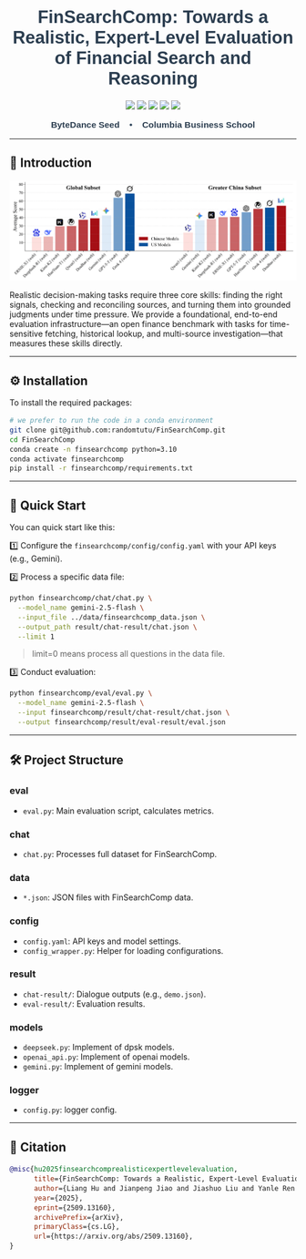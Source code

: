<div align="center">
<h1 style="font-family: 'Century Gothic', Arial, sans-serif; font-size: 2.2em; font-weight: bold; color: #2c3e50; margin: 20px 0;">
FinSearchComp: Towards a Realistic, Expert-Level Evaluation of Financial Search and Reasoning
</h1>
<p align="center">
  <a href="https://github.com/randomtutu/FinSearchComp/stargazers">
    <img src="https://img.shields.io/github/stars/randomtutu/FinSearchComp?style=social"></a>
  <a href="https://randomtutu.github.io/FinSearchComp/">
    <img src="https://img.shields.io/badge/FinSearchComp-Project%20Page-green"></a>
  <a href="https://arxiv.org/abs/2509.13160">
    <img src="https://img.shields.io/badge/FinSearchComp-Arxiv-yellow"></a>
  <a href="https://huggingface.co/datasets/ByteSeedXpert/FinSearchComp">
    <img src="https://img.shields.io/badge/🤗%20Hugging%20Face-Dataset-orange"></a>
  <a href="LICENSE">
    <img src="https://img.shields.io/badge/License-CC--BY--4.0-blue"></a>
</p>
</div>

<div align="center" style="margin: 15px 0;">
<p style="font-family: 'Century Gothic', Arial, sans-serif; font-size: 1.1em; font-weight: bold; color: #34495e; margin: 0;">
<span style="color: #2c3e50;">ByteDance Seed</span>&nbsp;&nbsp;&nbsp;&nbsp;•&nbsp;&nbsp;&nbsp;&nbsp;<span style="color: #2c3e50;">Columbia Business School</span>
</p>
</div>

---

## 🔔 Introduction

<p align="center">
  <img src="/docx/assets/performance.png" alt="FinSearchComp Performance" style="width: 800px;"> 
</p>

Realistic decision-making tasks require three core skills: finding the right signals, checking and reconciling sources, and turning them into grounded judgments under time pressure. We provide a foundational, end-to-end evaluation infrastructure—an open finance benchmark with tasks for time-sensitive fetching, historical lookup, and multi-source investigation—that measures these skills directly.

---

## ⚙️ Installation

To install the required packages:

```bash
# we prefer to run the code in a conda environment
git clone git@github.com:randomtutu/FinSearchComp.git
cd FinSearchComp
conda create -n finsearchcomp python=3.10
conda activate finsearchcomp
pip install -r finsearchcomp/requirements.txt
```

---

## 🚀 Quick Start

You can quick start like this:

1️⃣ Configure the `finsearchcomp/config/config.yaml` with your API keys (e.g., Gemini).

2️⃣ Process a specific data file:

```bash
python finsearchcomp/chat/chat.py \
  --model_name gemini-2.5-flash \
  --input_file ../data/finsearchcomp_data.json \
  --output_path result/chat-result/chat.json \
  --limit 1
```
> limit=0 means process all questions in the data file.

3️⃣ Conduct evaluation:

```bash
python finsearchcomp/eval/eval.py \
  --model_name gemini-2.5-flash \
  --input finsearchcomp/result/chat-result/chat.json \
  --output finsearchcomp/result/eval-result/eval.json
```

---

## 🛠️ Project Structure

### eval

* `eval.py`: Main evaluation script, calculates metrics.

### chat

* `chat.py`: Processes full dataset for FinSearchComp.  

### data

* `*.json`: JSON files with FinSearchComp data.

### config

* `config.yaml`: API keys and model settings.
* `config_wrapper.py`: Helper for loading configurations.

### result

* `chat-result/`: Dialogue outputs (e.g., `demo.json`).
* `eval-result/`: Evaluation results.

### models

* `deepseek.py`: Implement of dpsk models.
* `openai_api.py`: Implement of openai models.
* `gemini.py`: Implement of gemini models.

### logger
* `config.py`: logger config.
---

## 📄 Citation

```bibtex
@misc{hu2025finsearchcomprealisticexpertlevelevaluation,
      title={FinSearchComp: Towards a Realistic, Expert-Level Evaluation of Financial Search and Reasoning}, 
      author={Liang Hu and Jianpeng Jiao and Jiashuo Liu and Yanle Ren and Zhoufutu Wen and Kaiyuan Zhang and Xuanliang Zhang and Xiang Gao and Tianci He and Fei Hu and Yali Liao and Zaiyuan Wang and Chenghao Yang and Qianyu Yang and Mingren Yin and Zhiyuan Zeng and Ge Zhang and Xinyi Zhang and Xiying Zhao and Zhenwei Zhu and Hongseok Namkoong and Wenhao Huang and Yuwen Tang},
      year={2025},
      eprint={2509.13160},
      archivePrefix={arXiv},
      primaryClass={cs.LG},
      url={https://arxiv.org/abs/2509.13160}, 
}
```